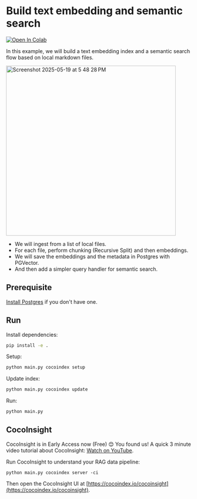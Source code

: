 # Build text embedding and semantic search 
[![Open In Colab](https://colab.research.google.com/assets/colab-badge.svg)](https://colab.research.google.com/github/cocoindex-io/cocoindex/blob/main/examples/text_embedding/Text_Embedding.ipynb)


In this example, we will build a text embedding index and a semantic search flow based on local markdown files.


<img width="461" alt="Screenshot 2025-05-19 at 5 48 28 PM" src="https://github.com/user-attachments/assets/b6825302-a0c7-4b86-9a2d-52da8286b4bd" />

- We will ingest from a list of local files.
- For each file, perform chunking (Recursive Split) and then embeddings. 
- We will save the embeddings and the metadata in Postgres with PGVector.
- And then add a simpler query handler for semantic search.

## Prerequisite

[Install Postgres](https://cocoindex.io/docs/getting_started/installation#-install-postgres) if you don't have one.

## Run

Install dependencies:

```bash
pip install -e .
```

Setup:

```bash
python main.py cocoindex setup
```

Update index:

```bash
python main.py cocoindex update
```

Run:

```bash
python main.py
```

## CocoInsight

CocoInsight is in Early Access now (Free) 😊 You found us! A quick 3 minute video tutorial about CocoInsight: [Watch on YouTube](https://youtu.be/ZnmyoHslBSc?si=pPLXWALztkA710r9).

Run CocoInsight to understand your RAG data pipeline:

```
python main.py cocoindex server -ci
```

Then open the CocoInsight UI at [https://cocoindex.io/cocoinsight](https://cocoindex.io/cocoinsight).

